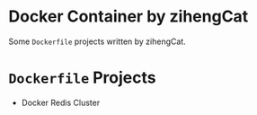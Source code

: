 # Docker Container by zihengCat

Some `Dockerfile` projects written by zihengCat.

# `Dockerfile` Projects

- Docker Redis Cluster

